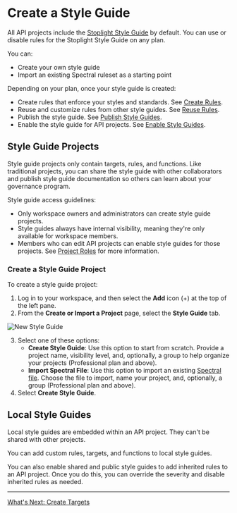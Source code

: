 # Create a Style Guide

All API projects include the [Stoplight Style Guide](https://apistylebook.stoplight.io/docs/stoplight-style-guide) by default. You can use or disable rules for the Stoplight Style Guide on any plan. 

You can:

* Create your own style guide
* Import an existing Spectral ruleset as a starting point

Depending on your plan, once your style guide is created:

* Create rules that enforce your styles and standards. See [Create Rules](c-create-rules.md).
* Reuse and customize rules from other style guides. See [Reuse Rules](reuse-and-customize-rules.md).
* Publish the style guide. See [Publish Style Guides](e.publish-style-guide.md).
* Enable the style guide for API projects. See [Enable Style Guides](d-enable-style-guide.md).

## Style Guide Projects

Style guide projects only contain targets, rules, and functions. Like traditional projects, you can share the style guide with other collaborators and publish style guide documentation so others can learn about your governance program.

Style guide access guidelines:

* Only workspace owners and administrators can create style guide projects. 
* Style guides always have internal visibility, meaning they're only available for workspace members. 
* Members who can edit API projects can enable style guides for those projects. See [Project Roles](../2.-workspaces/l.project-roles.md#project-roles) for more information. 

### Create a Style Guide Project

To create a style guide project:

1. Log in to your workspace, and then select the **Add** icon (+) at the top of the left pane.
2. From the **Create or Import a Project** page, select the **Style Guide** tab.

![New Style Guide](https://stoplight.io/api/v1/projects/cHJqOjI/images/dTk9fTeBDEc)

3. Select one of these options:
    - **Create Style Guide**: Use this option to start from scratch. Provide a project name, visibility level, and, optionally, a group to help organize your projects (Professional plan and above).
    - **Import Spectral File**: Use this option to import an existing [Spectral file](https://meta.stoplight.io/docs/spectral/ZG9jOjI1MTg5-custom-rulesets). Choose the file to import, name your project, and, optionally, a group (Professional plan and above).
4. Select **Create Style Guide**.

## Local Style Guides

Local style guides are embedded within an API project. They can't be shared with other projects.

You can add custom rules, targets, and functions to local style guides. 

You can also enable shared and public style guides to add inherited rules to an API project. Once you do this, you can override the severity and disable inherited rules as needed.

---

[What's Next: Create Targets](b-create-targets.md)